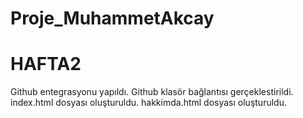 # Proje_MuhammetAkcay
# HAFTA2
Github entegrasyonu yapıldı.
Github klasör bağlantısı gerçeklestirildi.
index.html dosyası oluşturuldu.
hakkimda.html dosyası oluşturuldu.
